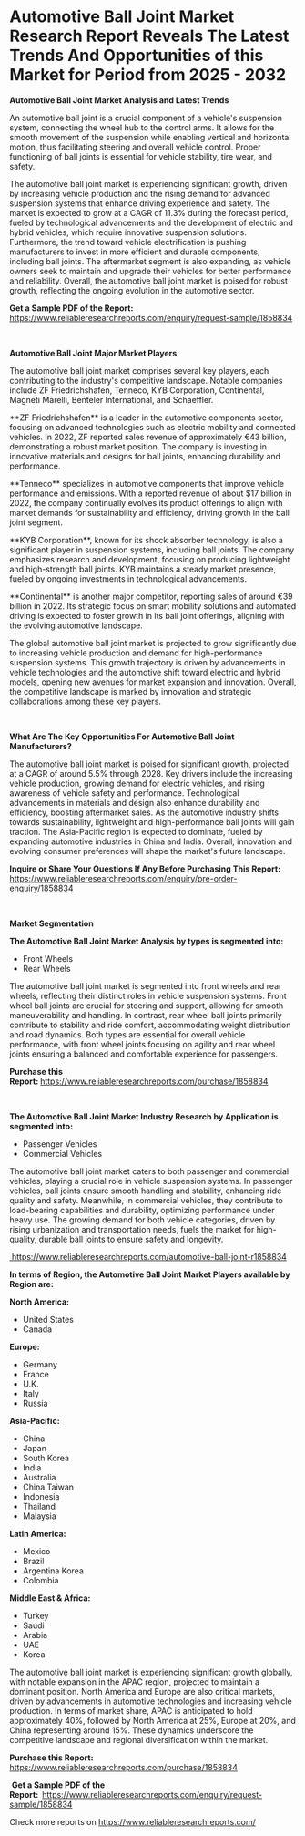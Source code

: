 <p><h1>Automotive Ball Joint Market Research Report Reveals The Latest Trends And Opportunities of this Market for Period from 2025 - 2032</h1></p><p><strong>Automotive Ball Joint Market Analysis and Latest Trends</strong></p>
<p><p>An automotive ball joint is a crucial component of a vehicle's suspension system, connecting the wheel hub to the control arms. It allows for the smooth movement of the suspension while enabling vertical and horizontal motion, thus facilitating steering and overall vehicle control. Proper functioning of ball joints is essential for vehicle stability, tire wear, and safety.</p><p>The automotive ball joint market is experiencing significant growth, driven by increasing vehicle production and the rising demand for advanced suspension systems that enhance driving experience and safety. The market is expected to grow at a CAGR of 11.3% during the forecast period, fueled by technological advancements and the development of electric and hybrid vehicles, which require innovative suspension solutions. Furthermore, the trend toward vehicle electrification is pushing manufacturers to invest in more efficient and durable components, including ball joints. The aftermarket segment is also expanding, as vehicle owners seek to maintain and upgrade their vehicles for better performance and reliability. Overall, the automotive ball joint market is poised for robust growth, reflecting the ongoing evolution in the automotive sector.</p></p>
<p><strong>Get a Sample PDF of the Report:&nbsp;</strong> <a href="https://www.reliableresearchreports.com/enquiry/request-sample/1858834?utm_campaign=3213&utm_medium=2&utm_source=Github&utm_content=ia&utm_term=30032025&utm_id=automotive-ball-joint">https://www.reliableresearchreports.com/enquiry/request-sample/1858834</a></p>
<p>&nbsp;</p>
<p><strong>Automotive Ball Joint Major Market Players</strong></p>
<p><p>The automotive ball joint market comprises several key players, each contributing to the industry's competitive landscape. Notable companies include ZF Friedrichshafen, Tenneco, KYB Corporation, Continental, Magneti Marelli, Benteler International, and Schaeffler.</p><p>**ZF Friedrichshafen** is a leader in the automotive components sector, focusing on advanced technologies such as electric mobility and connected vehicles. In 2022, ZF reported sales revenue of approximately €43 billion, demonstrating a robust market position. The company is investing in innovative materials and designs for ball joints, enhancing durability and performance.</p><p>**Tenneco** specializes in automotive components that improve vehicle performance and emissions. With a reported revenue of about $17 billion in 2022, the company continually evolves its product offerings to align with market demands for sustainability and efficiency, driving growth in the ball joint segment.</p><p>**KYB Corporation**, known for its shock absorber technology, is also a significant player in suspension systems, including ball joints. The company emphasizes research and development, focusing on producing lightweight and high-strength ball joints. KYB maintains a steady market presence, fueled by ongoing investments in technological advancements.</p><p>**Continental** is another major competitor, reporting sales of around €39 billion in 2022. Its strategic focus on smart mobility solutions and automated driving is expected to foster growth in its ball joint offerings, aligning with the evolving automotive landscape.</p><p>The global automotive ball joint market is projected to grow significantly due to increasing vehicle production and demand for high-performance suspension systems. This growth trajectory is driven by advancements in vehicle technologies and the automotive shift toward electric and hybrid models, opening new avenues for market expansion and innovation. Overall, the competitive landscape is marked by innovation and strategic collaborations among these key players.</p></p>
<p>&nbsp;</p>
<p><strong>What Are The Key Opportunities For Automotive Ball Joint Manufacturers?</strong></p>
<p><p>The automotive ball joint market is poised for significant growth, projected at a CAGR of around 5.5% through 2028. Key drivers include the increasing vehicle production, growing demand for electric vehicles, and rising awareness of vehicle safety and performance. Technological advancements in materials and design also enhance durability and efficiency, boosting aftermarket sales. As the automotive industry shifts towards sustainability, lightweight and high-performance ball joints will gain traction. The Asia-Pacific region is expected to dominate, fueled by expanding automotive industries in China and India. Overall, innovation and evolving consumer preferences will shape the market's future landscape.</p></p>
<p><strong>Inquire or Share Your Questions If Any Before Purchasing This Report:</strong> <a href="https://www.reliableresearchreports.com/enquiry/pre-order-enquiry/1858834?utm_campaign=3213&utm_medium=2&utm_source=Github&utm_content=ia&utm_term=30032025&utm_id=automotive-ball-joint">https://www.reliableresearchreports.com/enquiry/pre-order-enquiry/1858834</a></p>
<p>&nbsp;</p>
<p><strong>Market Segmentation</strong></p>
<p><strong>The Automotive Ball Joint Market Analysis by types is segmented into:</strong></p>
<p><ul><li>Front Wheels</li><li>Rear Wheels</li></ul></p>
<p><p>The automotive ball joint market is segmented into front wheels and rear wheels, reflecting their distinct roles in vehicle suspension systems. Front wheel ball joints are crucial for steering and support, allowing for smooth maneuverability and handling. In contrast, rear wheel ball joints primarily contribute to stability and ride comfort, accommodating weight distribution and road dynamics. Both types are essential for overall vehicle performance, with front wheel joints focusing on agility and rear wheel joints ensuring a balanced and comfortable experience for passengers.</p></p>
<p><strong>Purchase this Report:&nbsp;</strong><a href="https://www.reliableresearchreports.com/purchase/1858834?utm_campaign=3213&utm_medium=2&utm_source=Github&utm_content=ia&utm_term=30032025&utm_id=automotive-ball-joint">https://www.reliableresearchreports.com/purchase/1858834</a></p>
<p>&nbsp;</p>
<p><strong>The Automotive Ball Joint Market Industry Research by Application is segmented into:</strong></p>
<p><ul><li>Passenger Vehicles</li><li>Commercial Vehicles</li></ul></p>
<p><p>The automotive ball joint market caters to both passenger and commercial vehicles, playing a crucial role in vehicle suspension systems. In passenger vehicles, ball joints ensure smooth handling and stability, enhancing ride quality and safety. Meanwhile, in commercial vehicles, they contribute to load-bearing capabilities and durability, optimizing performance under heavy use. The growing demand for both vehicle categories, driven by rising urbanization and transportation needs, fuels the market for high-quality, durable ball joints to ensure safety and longevity.</p></p>
<p><a href="https://www.reliableresearchreports.com/automotive-ball-joint-r1858834?utm_campaign=3213&utm_medium=2&utm_source=Github&utm_content=ia&utm_term=30032025&utm_id=automotive-ball-joint">&nbsp;https://www.reliableresearchreports.com/automotive-ball-joint-r1858834</a></p>
<p><strong>In terms of Region, the Automotive Ball Joint Market Players available by Region are:</strong></p>
<p>
    <p> <strong> North America: </strong>
        <ul>
            <li>United States</li>
            <li>Canada</li>
        </ul>
        </p> 
    <p> <strong> Europe: </strong>
        <ul>
            <li>Germany</li>
            <li>France</li>
            <li>U.K.</li>
            <li>Italy</li>
            <li>Russia</li>
        </ul>
        </p> 
    <p> <strong> Asia-Pacific: </strong>
        <ul>
            <li>China</li>
            <li>Japan</li>
            <li>South Korea</li>
            <li>India</li>
            <li>Australia</li>
            <li>China Taiwan</li>
            <li>Indonesia</li>
            <li>Thailand</li>
            <li>Malaysia</li>
        </ul>
        </p> 
    <p> <strong> Latin America: </strong>
        <ul>
            <li>Mexico</li>
            <li>Brazil</li>
            <li>Argentina Korea</li>
            <li>Colombia</li>
        </ul>
        </p> 
    <p> <strong> Middle East & Africa: </strong>
        <ul>
            <li>Turkey</li>
            <li>Saudi</li>
            <li>Arabia</li>
            <li>UAE</li>
            <li>Korea</li>
        </ul>
    </p>
    </p>
<p><p>The automotive ball joint market is experiencing significant growth globally, with notable expansion in the APAC region, projected to maintain a dominant position. North America and Europe are also critical markets, driven by advancements in automotive technologies and increasing vehicle production. In terms of market share, APAC is anticipated to hold approximately 40%, followed by North America at 25%, Europe at 20%, and China representing around 15%. These dynamics underscore the competitive landscape and regional diversification within the market.</p></p>
<p><strong>Purchase this Report: </strong><a href="https://www.reliableresearchreports.com/purchase/1858834?utm_campaign=3213&utm_medium=2&utm_source=Github&utm_content=ia&utm_term=30032025&utm_id=automotive-ball-joint">https://www.reliableresearchreports.com/purchase/1858834</a></p>
<p>&nbsp;<strong>Get a Sample PDF of the Report:&nbsp;&nbsp;</strong><a href="https://www.reliableresearchreports.com/enquiry/request-sample/1858834?utm_campaign=3213&utm_medium=2&utm_source=Github&utm_content=ia&utm_term=30032025&utm_id=automotive-ball-joint">https://www.reliableresearchreports.com/enquiry/request-sample/1858834</a></p>
<p><strong></strong></p>
<p>Check more reports on <a href="https://www.reliableresearchreports.com/?utm_campaign=3213&utm_medium=2&utm_source=Github&utm_content=ia&utm_term=30032025&utm_id=automotive-ball-joint">https://www.reliableresearchreports.com/</a></p>